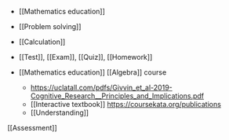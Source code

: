 - [[Mathematics education]]
- [[Problem solving]]
- [[Calculation]]
- [[Test]], [[Exam]], [[Quiz]], [[Homework]]

- [[Mathematics education]] [[Algebra]] course
	-  https://uclatall.com/pdfs/Givvin_et_al-2019-Cognitive_Research__Principles_and_Implications.pdf
	-  [[Interactive textbook]] https://coursekata.org/publications
	-  [[Understanding]]

[[Assessment]]
